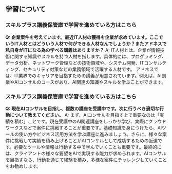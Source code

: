 ## 学習について
### スキルプラス講義保管庫で学習を進めている方はこちら

**Q: 企業案件を考えています。最近IT人材の獲得を企業が求めています。ここでいうIT人材とはどういう人材で何ができる人材なんでしょうか？またアドネスで私自身がITになる為の学べる講義はありますか？**
A: IT人材とは、企業が情報技術に関する知識やスキルを持つ人材を指します。具体的には、プログラミング、データ分析、ネットワーク管理などの技術領域や、システム開発、ITコンサルティング、セキュリティ対策などの業務領域で活躍する人材です。
アドネスでは、IT業界でのキャリアを目指すための講義が用意されています。例えば、AI副業やAIコンサルのコースがあり、AI関連の知識やスキルを学ぶことができます。

### スキルプラス講義保管庫で学習を進めている方はこちら

**Q: 現在AIコンサルを目指し、複数の講座を受講中です。次に行うべき適切な行動について教えてください。**
A: まず、AIコンサルを目指す上で重要なのは「実績を積む」ことです。現在受講中のAI関連講座をしっかり学び、実際にクラウドワークスなどで案件に挑戦することが重要です。基礎知識を身につけたら、AIツールの使い方やビジネス活用方法を学ぶ講座に進みましょう。さらに、様々な案件に挑戦して実績を積み上げることがAIコンサルとして成功するための近道です。必要なツールや情報は行動する中で学んでいくことも重要です。最終的には、クライアントの様々な要望をAIで実現する能力が求められます。AIコンサルを目指すなら、行動を通じて経験を積み、多様な案件にチャレンジしていくことをお勧めします。
